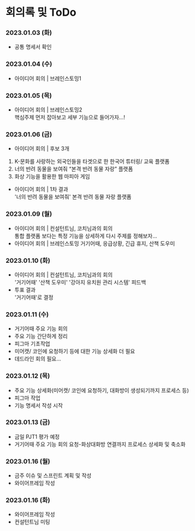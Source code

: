 # 회의록 및 ToDo

### 2023.01.03 (화)
- 공통 명세서 확인

### 2023.01.04 (수)
- 아이디어 회의 | 브레인스토밍1   

### 2023.01.05 (목)
- 아이디어 회의 | 브레인스토밍2    
핵심주제 먼저 잡아보고 세부 기능으로 들어가자...!


### 2023.01.06 (금)
- 아이디어 회의 | 후보 3개
1. K-문화를 사랑하는 외국인들을 타겟으로 한 한국어 튜터링/ 교육 플랫폼
2. 너의 반려 동물을 보여줘 “본격 반려 동물 자랑” 플랫폼
3. 화상 기능을 활용한 웹 마피아 게임
- 아이디어 회의 | 1차 결과    
'너의 반려 동물을 보여줘' 본격 반려 동물 자랑 플랫폼

### 2023.01.09 (월)
- 아이디어 회의 | 컨설턴트님, 코치님과의 회의    
통합 플랫폼 보다는 특정 기능을 상세하게
다시 주제를 정해보자...
- 아이디어 회의 | 브레인스토밍
거기어때, 응급상황, 긴급 휴지, 산책 도우미


### 2023.01.10 (화)
- 아이디어 회의 | 컨설턴트님, 코치님과의 회의    
'거기어때' '산책 도우미' '강아지 유치원 관리 시스템' 피드백
- 투표 결과   
'거기어때'로 결정

### 2023.01.11 (수)
- 거기어때 주요 기능 회의
- 주요 기능 간단하게 정리
- 피그마 기초작업
- 미어캣/ 코인에 요청하기 등에 대한 기능 상세화 더 필요
- 데드라인 회의 필요...

### 2023.01.12 (목)
- 주요 기능 상세화(미어캣/ 코인에 요청하기, 대화방이 생성되기까지 프로세스 등)
- 피그마 작업
- 기능 명세서 작성 시작

### 2023.01.13 (금)
- 금일 PJT1 평가 예정
- 거기어때 주요 기능 회의
요청-화상대화방 연결까지 프로세스 상세화 및 축소화

### 2023.01.16 (월)
- 금주 이슈 및 스프린트 계획 및 작성
- 와이어프레임 작성

### 2023.01.16 (화)
- 와이어프레임 작성
- 컨설턴트님 미팅


